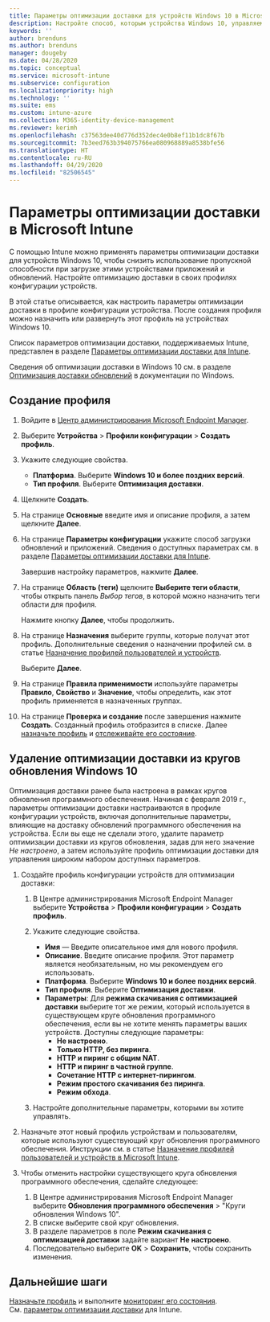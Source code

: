 ```yaml
---
title: Параметры оптимизации доставки для устройств Windows 10 в Microsoft Intune — Azure | Документация Майкрософт
description: Настройте способ, которым устройства Windows 10, управляемые через Intune, используют оптимизацию доставки. Узнайте, как в Intune создать профиль конфигурации устройства, чтобы устанавливать обновления из Интернета, и как заменить существующие круги обновления профилем оптимизации доставки.
keywords: ''
author: brenduns
ms.author: brenduns
manager: dougeby
ms.date: 04/28/2020
ms.topic: conceptual
ms.service: microsoft-intune
ms.subservice: configuration
ms.localizationpriority: high
ms.technology: ''
ms.suite: ems
ms.custom: intune-azure
ms.collection: M365-identity-device-management
ms.reviewer: kerimh
ms.openlocfilehash: c37563dee40d776d352dec4e0b8ef11b1dc8f67b
ms.sourcegitcommit: 7b3eed763b394075766ea080968889a8538bfe56
ms.translationtype: HT
ms.contentlocale: ru-RU
ms.lasthandoff: 04/29/2020
ms.locfileid: "82506545"
---
```

# <a name="delivery-optimization-settings-in-microsoft-intune"></a>Параметры оптимизации доставки в Microsoft Intune

С помощью Intune можно применять параметры оптимизации доставки для устройств Windows 10, чтобы снизить использование пропускной способности при загрузке этими устройствами приложений и обновлений. Настройте оптимизацию доставки в своих профилях конфигурации устройств.  

В этой статье описывается, как настроить параметры оптимизации доставки в профиле конфигурации устройства. После создания профиля можно назначить или развернуть этот профиль на устройствах Windows 10.

Список параметров оптимизации доставки, поддерживаемых Intune, представлен в разделе [Параметры оптимизации доставки для Intune](delivery-optimization-settings.md).  

Сведения об оптимизации доставки в Windows 10 см. в разделе [Оптимизация доставки обновлений](https://docs.microsoft.com/windows/deployment/update/waas-delivery-optimization) в документации по Windows.  

## <a name="create-the-profile"></a>Создание профиля

1. Войдите в [Центр администрирования Microsoft Endpoint Manager](https://go.microsoft.com/fwlink/?linkid=2109431).

2. Выберите **Устройства** > **Профили конфигурации** > **Создать профиль**.

3. Укажите следующие свойства.
   - **Платформа**. Выберите **Windows 10 и более поздних версий**.
   - **Тип профиля**. Выберите **Оптимизация доставки**.

4. Щелкните **Создать**.

5. На странице **Основные** введите имя и описание профиля, а затем щелкните **Далее**.

6. На странице **Параметры конфигурации** укажите способ загрузки обновлений и приложений. Сведения о доступных параметрах см. в разделе [Параметры оптимизации доставки для Intune](delivery-optimization-settings.md).

   Завершив настройку параметров, нажмите **Далее**.

7. На странице **Область (теги)** щелкните **Выберите теги области**, чтобы открыть панель *Выбор тегов*, в которой можно назначить теги области для профиля.
  
   Нажмите кнопку **Далее**, чтобы продолжить.

8. На странице **Назначения** выберите группы, которые получат этот профиль. Дополнительные сведения о назначении профилей см. в статье [Назначение профилей пользователей и устройств](../configuration/device-profile-assign.md).

   Выберите **Далее**.

9. На странице **Правила применимости** используйте параметры **Правило**, **Свойство** и **Значение**, чтобы определить, как этот профиль применяется в назначенных группах.

10. На странице **Проверка и создание** после завершения нажмите **Создать**. Созданный профиль отобразится в списке. Далее [назначьте профиль](device-profile-assign.md) и [отслеживайте его состояние](device-profile-monitor.md).

## <a name="remove-delivery-optimization-from-windows-10-update-rings"></a>Удаление оптимизации доставки из кругов обновления Windows 10

Оптимизация доставки ранее была настроена в рамках кругов обновления программного обеспечения. Начиная с февраля 2019 г., параметры оптимизации доставки настраиваются в профиле конфигурации устройств, включая дополнительные параметры, влияющие на доставку обновлений программного обеспечения на устройства. Если вы еще не сделали этого, удалите параметр оптимизации доставки из кругов обновления, задав для него значение *Не настроено*, а затем используйте профиль оптимизации доставки для управления широким набором доступных параметров.

1. Создайте профиль конфигурации устройств для оптимизации доставки:

    1. В Центре администрирования Microsoft Endpoint Manager выберите **Устройства** > **Профили конфигурации** > **Создать профиль**.
    2. Укажите следующие свойства.

        - **Имя** — Введите описательное имя для нового профиля.
        - **Описание**. Введите описание профиля. Этот параметр является необязательным, но мы рекомендуем его использовать.
        - **Платформа**. Выберите **Windows 10 и более поздних версий**.
        - **Тип профиля**. Выберите **Оптимизация доставки**.
        - **Параметры**: Для **режима скачивания с оптимизацией доставки** выберите тот же режим, который используется в существующем круге обновления программного обеспечения, если вы не хотите менять параметры ваших устройств. Доступны следующие параметры:
            - **Не настроено**.
            - **Только HTTP, без пиринга**.
            - **HTTP и пиринг с общим NAT**.
            - **HTTP и пиринг в частной группе**.
            - **Сочетание HTTP с интернет-пирингом**.
            - **Режим простого скачивания без пиринга**.
            - **Режим обхода**.
    3. Настройте дополнительные параметры, которыми вы хотите управлять.

2. Назначьте этот новый профиль устройствам и пользователям, которые используют существующий круг обновления программного обеспечения. Инструкции см. в статье [Назначение профилей пользователей и устройств в Microsoft Intune](device-profile-assign.md).

3. Чтобы отменить настройки существующего круга обновления программного обеспечения, сделайте следующее:
    1. В Центре администрирования Microsoft Endpoint Manager выберите **Обновления программного обеспечения** &gt; "Круги обновления Windows 10".
    2. В списке выберите свой круг обновления.
    3. В разделе параметров в поле **Режим скачивания с оптимизацией доставки** задайте вариант **Не настроено**.
    4. Последовательно выберите **OK** > **Сохранить**, чтобы сохранить изменения.

## <a name="next-steps"></a>Дальнейшие шаги

[Назначьте профиль](device-profile-assign.md) и выполните [мониторинг его состояния](device-profile-monitor.md).  
См. [параметры оптимизации доставки](delivery-optimization-settings.md) для Intune.
